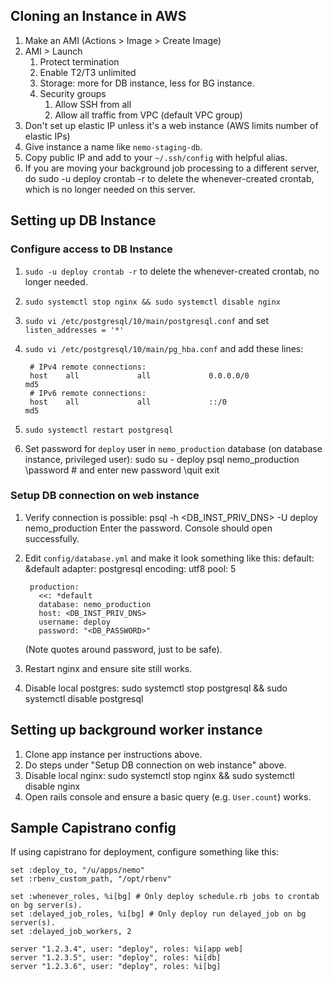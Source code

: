 ## Cloning an Instance in AWS

1. Make an AMI (Actions > Image > Create Image)
2. AMI > Launch
    1. Protect termination
    2. Enable T2/T3 unlimited
    3. Storage: more for DB instance, less for BG instance.
    3. Security groups
        1. Allow SSH from all
        2. Allow all traffic from VPC (default VPC group)
3. Don't set up elastic IP unless it's a web instance (AWS limits number of elastic IPs)
4. Give instance a name like `nemo-staging-db`.
3. Copy public IP and add to your `~/.ssh/config` with helpful alias.
4. If you are moving your background job processing to a different server, do
        sudo -u deploy crontab -r
    to delete the whenever-created crontab, which is no longer needed on this server.

## Setting up DB Instance

### Configure access to DB Instance

1. `sudo -u deploy crontab -r` to delete the whenever-created crontab, no longer needed.
1. `sudo systemctl stop nginx && sudo systemctl disable nginx`
1. `sudo vi /etc/postgresql/10/main/postgresql.conf` and set `listen_addresses = '*'`
1. `sudo vi /etc/postgresql/10/main/pg_hba.conf` and add these lines:

        # IPv4 remote connections:
        host    all             all             0.0.0.0/0               md5
        # IPv6 remote connections:
        host    all             all             ::/0                    md5
1. `sudo systemctl restart postgresql`
1. Set password for `deploy` user in `nemo_production` database (on database instance, privileged user):
        sudo su - deploy
        psql nemo_production
        \password # and enter new password
        \quit
        exit

### Setup DB connection on web instance

1. Verify connection is possible:
        psql -h <DB_INST_PRIV_DNS> -U deploy nemo_production
    Enter the password. Console should open successfully.
2. Edit `config/database.yml` and make it look something like this:
        default: &default
          adapter: postgresql
          encoding: utf8
          pool: 5

        production:
          <<: *default
          database: nemo_production
          host: <DB_INST_PRIV_DNS>
          username: deploy
          password: "<DB_PASSWORD>"
    (Note quotes around password, just to be safe).
3. Restart nginx and ensure site still works.
4. Disable local postgres:
        sudo systemctl stop postgresql && sudo systemctl disable postgresql

## Setting up background worker instance

1. Clone app instance per instructions above.
1. Do steps under "Setup DB connection on web instance" above.
2. Disable local nginx:
        sudo systemctl stop nginx && sudo systemctl disable nginx
2. Open rails console and ensure a basic query (e.g. `User.count`) works.

## Sample Capistrano config

If using capistrano for deployment, configure something like this:

    set :deploy_to, "/u/apps/nemo"
    set :rbenv_custom_path, "/opt/rbenv"

    set :whenever_roles, %i[bg] # Only deploy schedule.rb jobs to crontab on bg server(s).
    set :delayed_job_roles, %i[bg] # Only deploy run delayed_job on bg server(s).
    set :delayed_job_workers, 2

    server "1.2.3.4", user: "deploy", roles: %i[app web]
    server "1.2.3.5", user: "deploy", roles: %i[db]
    server "1.2.3.6", user: "deploy", roles: %i[bg]
